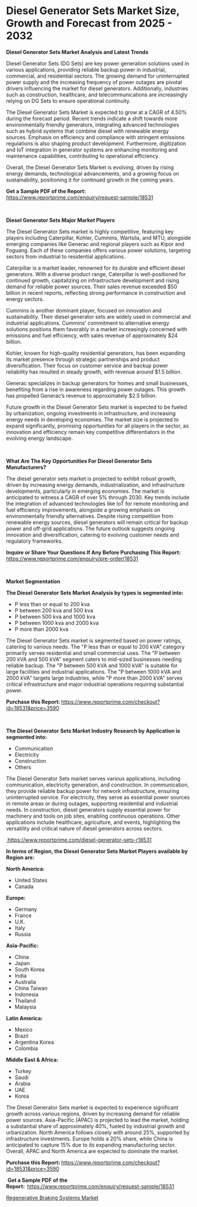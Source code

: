<p><h1>Diesel Generator Sets Market Size, Growth and Forecast from 2025 - 2032</h1></p><p><strong>Diesel Generator Sets Market Analysis and Latest Trends</strong></p>
<p><p>Diesel Generator Sets (DG Sets) are key power generation solutions used in various applications, providing reliable backup power in industrial, commercial, and residential sectors. The growing demand for uninterrupted power supply and the increasing frequency of power outages are pivotal drivers influencing the market for diesel generators. Additionally, industries such as construction, healthcare, and telecommunications are increasingly relying on DG Sets to ensure operational continuity.</p><p>The Diesel Generator Sets Market is expected to grow at a CAGR of 4.50% during the forecast period. Recent trends indicate a shift towards more environmentally friendly generators, integrating advanced technologies such as hybrid systems that combine diesel with renewable energy sources. Emphasis on efficiency and compliance with stringent emissions regulations is also shaping product development. Furthermore, digitization and IoT integration in generator systems are enhancing monitoring and maintenance capabilities, contributing to operational efficiency. </p><p>Overall, the Diesel Generator Sets Market is evolving, driven by rising energy demands, technological advancements, and a growing focus on sustainability, positioning it for continued growth in the coming years.</p></p>
<p><strong>Get a Sample PDF of the Report:&nbsp;</strong> <a href="https://www.reportprime.com/enquiry/request-sample/18531?utm_campaign=2197&utm_medium=2&utm_source=Github&utm_content=ia&utm_term=19032025&utm_id=diesel-generator-sets">https://www.reportprime.com/enquiry/request-sample/18531</a></p>
<p>&nbsp;</p>
<p><strong>Diesel Generator Sets Major Market Players</strong></p>
<p><p>The Diesel Generator Sets market is highly competitive, featuring key players including Caterpillar, Kohler, Cummins, Wartsila, and MTU, alongside emerging companies like Generac and regional players such as Kipor and Foguang. Each of these companies offers various power solutions, targeting sectors from industrial to residential applications.</p><p>Caterpillar is a market leader, renowned for its durable and efficient diesel generators. With a diverse product range, Caterpillar is well-positioned for continued growth, capitalizing on infrastructure development and rising demand for reliable power sources. Their sales revenue exceeded $50 billion in recent reports, reflecting strong performance in construction and energy sectors.</p><p>Cummins is another dominant player, focused on innovation and sustainability. Their diesel generator sets are widely used in commercial and industrial applications. Cummins' commitment to alternative energy solutions positions them favorably in a market increasingly concerned with emissions and fuel efficiency, with sales revenue of approximately $24 billion.</p><p>Kohler, known for high-quality residential generators, has been expanding its market presence through strategic partnerships and product diversification. Their focus on customer service and backup power reliability has resulted in steady growth, with revenue around $1.5 billion.</p><p>Generac specializes in backup generators for homes and small businesses, benefiting from a rise in awareness regarding power outages. This growth has propelled Generac’s revenue to approximately $2.5 billion.</p><p>Future growth in the Diesel Generator Sets market is expected to be fueled by urbanization, ongoing investments in infrastructure, and increasing energy needs in developing economies. The market size is projected to expand significantly, promising opportunities for all players in the sector, as innovation and efficiency remain key competitive differentiators in the evolving energy landscape.</p></p>
<p>&nbsp;</p>
<p><strong>What Are The Key Opportunities For Diesel Generator Sets Manufacturers?</strong></p>
<p><p>The diesel generator sets market is projected to exhibit robust growth, driven by increasing energy demands, industrialization, and infrastructure developments, particularly in emerging economies. The market is anticipated to witness a CAGR of over 5% through 2030. Key trends include the integration of advanced technologies like IoT for remote monitoring and fuel efficiency improvements, alongside a growing emphasis on environmentally friendly alternatives. Despite rising competition from renewable energy sources, diesel generators will remain critical for backup power and off-grid applications. The future outlook suggests ongoing innovation and diversification, catering to evolving customer needs and regulatory frameworks.</p></p>
<p><strong>Inquire or Share Your Questions If Any Before Purchasing This Report:</strong> <a href="https://www.reportprime.com/enquiry/pre-order/18531?utm_campaign=2197&utm_medium=2&utm_source=Github&utm_content=ia&utm_term=19032025&utm_id=diesel-generator-sets">https://www.reportprime.com/enquiry/pre-order/18531</a></p>
<p>&nbsp;</p>
<p><strong>Market Segmentation</strong></p>
<p><strong>The Diesel Generator Sets Market Analysis by types is segmented into:</strong></p>
<p><ul><li>P less than or equal to 200 kva</li><li>P between 200 kva and 500 kva</li><li>P between 500 kva and 1000 kva</li><li>P between 1000 kva and 2000 kva</li><li>P more than 2000 kva</li></ul></p>
<p><p>The Diesel Generator Sets market is segmented based on power ratings, catering to various needs. The "P less than or equal to 200 kVA" category primarily serves residential and small commercial uses. The "P between 200 kVA and 500 kVA" segment caters to mid-sized businesses needing reliable backup. The "P between 500 kVA and 1000 kVA" is suitable for large facilities and industrial applications. The "P between 1000 kVA and 2000 kVA" targets large industries, while "P more than 2000 kVA" serves critical infrastructure and major industrial operations requiring substantial power.</p></p>
<p><strong>Purchase this Report:&nbsp;</strong><a href="https://www.reportprime.com/checkout?id=18531&price=3590&utm_campaign=2197&utm_medium=2&utm_source=Github&utm_content=ia&utm_term=19032025&utm_id=diesel-generator-sets">https://www.reportprime.com/checkout?id=18531&price=3590</a></p>
<p>&nbsp;</p>
<p><strong>The Diesel Generator Sets Market Industry Research by Application is segmented into:</strong></p>
<p><ul><li>Communication</li><li>Electricity</li><li>Construction</li><li>Others</li></ul></p>
<p><p>The Diesel Generator Sets market serves various applications, including communication, electricity generation, and construction. In communication, they provide reliable backup power for network infrastructure, ensuring uninterrupted service. For electricity, they serve as essential power sources in remote areas or during outages, supporting residential and industrial needs. In construction, diesel generators supply essential power for machinery and tools on job sites, enabling continuous operations. Other applications include healthcare, agriculture, and events, highlighting the versatility and critical nature of diesel generators across sectors.</p></p>
<p><a href="https://www.reportprime.com/diesel-generator-sets-r18531?utm_campaign=2197&utm_medium=2&utm_source=Github&utm_content=ia&utm_term=19032025&utm_id=diesel-generator-sets">&nbsp;https://www.reportprime.com/diesel-generator-sets-r18531</a></p>
<p><strong>In terms of Region, the Diesel Generator Sets Market Players available by Region are:</strong></p>
<p>
    <p> <strong> North America: </strong>
        <ul>
            <li>United States</li>
            <li>Canada</li>
        </ul>
        </p> 
    <p> <strong> Europe: </strong>
        <ul>
            <li>Germany</li>
            <li>France</li>
            <li>U.K.</li>
            <li>Italy</li>
            <li>Russia</li>
        </ul>
        </p> 
    <p> <strong> Asia-Pacific: </strong>
        <ul>
            <li>China</li>
            <li>Japan</li>
            <li>South Korea</li>
            <li>India</li>
            <li>Australia</li>
            <li>China Taiwan</li>
            <li>Indonesia</li>
            <li>Thailand</li>
            <li>Malaysia</li>
        </ul>
        </p> 
    <p> <strong> Latin America: </strong>
        <ul>
            <li>Mexico</li>
            <li>Brazil</li>
            <li>Argentina Korea</li>
            <li>Colombia</li>
        </ul>
        </p> 
    <p> <strong> Middle East & Africa: </strong>
        <ul>
            <li>Turkey</li>
            <li>Saudi</li>
            <li>Arabia</li>
            <li>UAE</li>
            <li>Korea</li>
        </ul>
    </p>
    </p>
<p><p>The Diesel Generator Sets market is expected to experience significant growth across various regions, driven by increasing demand for reliable power sources. Asia-Pacific (APAC) is projected to lead the market, holding a substantial share of approximately 40%, fueled by industrial growth and urbanization. North America follows closely with around 25%, supported by infrastructure investments. Europe holds a 20% share, while China is anticipated to capture 15% due to its expanding manufacturing sector. Overall, APAC and North America are expected to dominate the market.</p></p>
<p><strong>Purchase this Report: </strong><a href="https://www.reportprime.com/checkout?id=18531&price=3590&utm_campaign=2197&utm_medium=2&utm_source=Github&utm_content=ia&utm_term=19032025&utm_id=diesel-generator-sets">https://www.reportprime.com/checkout?id=18531&price=3590</a></p>
<p>&nbsp;<strong>Get a Sample PDF of the Report:&nbsp;&nbsp;</strong><a href="https://www.reportprime.com/enquiry/request-sample/18531?utm_campaign=2197&utm_medium=2&utm_source=Github&utm_content=ia&utm_term=19032025&utm_id=diesel-generator-sets">https://www.reportprime.com/enquiry/request-sample/18531</a></p>
<p><strong></strong></p>
<p><p><a href="https://github.com/alawnhvicay/Market-Research-Report-List-1/blob/main/regenerative-braking-systems-market.md?utm_campaign=2197&utm_medium=2&utm_source=Github&utm_content=ia&utm_term=19032025&utm_id=diesel-generator-sets">Regenerative Braking Systems Market</a></p></p>